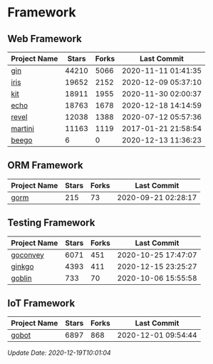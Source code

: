 # Framework

## Web Framework
| Project Name | Stars | Forks | Last Commit |
| ------------ | ----- | ----- | ----------- |
| [gin](https://github.com/gin-gonic/gin) | 44210 | 5066 | 2020-11-11 01:41:35 |
| [iris](https://github.com/kataras/iris) | 19652 | 2152 | 2020-12-09 05:37:10 |
| [kit](https://github.com/go-kit/kit) | 18911 | 1955 | 2020-11-30 02:00:37 |
| [echo](https://github.com/labstack/echo) | 18763 | 1678 | 2020-12-18 14:14:59 |
| [revel](https://github.com/revel/revel) | 12038 | 1388 | 2020-07-12 05:57:36 |
| [martini](https://github.com/go-martini/martini) | 11163 | 1119 | 2017-01-21 21:58:54 |
| [beego](https://github.com/astaxie/beego) | 6 | 0 | 2020-12-13 11:36:23 |

## ORM Framework
| Project Name | Stars | Forks | Last Commit |
| ------------ | ----- | ----- | ----------- |
| [gorm](https://github.com/jinzhu/gorm) | 215 | 73 | 2020-09-21 02:28:17 |

## Testing Framework
| Project Name | Stars | Forks | Last Commit |
| ------------ | ----- | ----- | ----------- |
| [goconvey](https://github.com/smartystreets/goconvey) | 6071 | 451 | 2020-10-25 17:47:07 |
| [ginkgo](https://github.com/onsi/ginkgo) | 4393 | 411 | 2020-12-15 23:25:27 |
| [goblin](https://github.com/franela/goblin) | 733 | 70 | 2020-10-06 15:55:58 |

## IoT Framework
| Project Name | Stars | Forks | Last Commit |
| ------------ | ----- | ----- | ----------- |
| [gobot](https://github.com/hybridgroup/gobot) | 6897 | 868 | 2020-12-01 09:54:44 |

*Update Date: 2020-12-19T10:01:04*